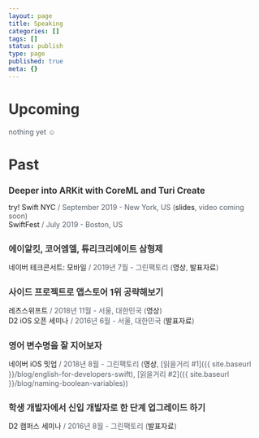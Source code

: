 ```yaml
---
layout: page
title: Speaking
categories: []
tags: []
status: publish
type: page
published: true
meta: {}
---
```


# Upcoming

nothing yet ☺️

# Past

### Deeper into ARKit with CoreML and Turi Create
[try! Swift NYC](https://www.tryswift.co/events/2019/nyc/) / September 2019 - New York, US ([slides](https://www.slideshare.net/soojinro9/deeper-into-arkit-with-coreml-and-turi-create), video coming soon)
<br>
[SwiftFest](https://swiftfest.io) / July 2019 - Boston, US

### 에이알킷, 코어엠엘, 튜리크리에이트 삼형제
[네이버 테크콘서트: 모바일](http://techcon.naver.com) / 2019년 7월 - 그린팩토리 ([영상](https://tv.naver.com/v/9342810/list/486582), [발표자료](https://www.slideshare.net/NaverEngineering/techcon-2019-mobile-ios41arkit-coreml-turi-create))

### 사이드 프로젝트로 앱스토어 1위 공략해보기
[레츠스위프트](http://letswift.kr/2018/) / 2018년 11월 - 서울, 대한민국 ([영상](https://www.youtube.com/watch?v=_2t24zQvRFs))
<br>
[D2 iOS 오픈 세미나](https://d2.naver.com/news/9814448) / 2016년 6월 - 서울, 대한민국 ([발표자료](https://www.slideshare.net/soojinro9/d2-63435589))

### 영어 변수명을 잘 지어보자
[네이버 iOS 밋업](https://recruit.webtoonscorp.com/webtoon/ko/job/list) / 2018년 8월 - 그린팩토리 ([영상](https://tv.naver.com/v/4980432), [읽을거리 #1]({{ site.baseurl }}/blog/english-for-developers-swift), [읽을거리 #2]({{ site.baseurl }}/blog/naming-boolean-variables))

### 학생 개발자에서 신입 개발자로 한 단계 업그레이드 하기
[D2 캠퍼스 세미나](https://d2.naver.com/news/0344295) / 2016년 8월 - 그린팩토리 ([발표자료](https://www.slideshare.net/soojinro9/d2-65385330))

<style type="text/css">
  a { 
  	text-decoration: none;
  }
  a:hover { 
  	text-decoration: underline; 
  }
  p {
    color: #586069;
    overflow: hidden;
    margin-bottom: 26px;
  }
  h1 {
  	color: #353535;
  }
  h3 {
  	color: #353535;
  	font-size: 17px;
  	font-weight: bold;
  	margin-bottom: 0px;
  }
</style>
